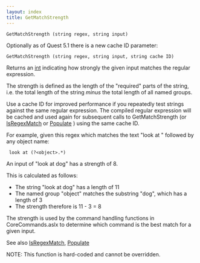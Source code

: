 ```yaml
---
layout: index
title: GetMatchStrength
---
```


    GetMatchStrength (string regex, string input)

Optionally as of Quest 5.1 there is a new cache ID parameter:

    GetMatchStrength (string regex, string input, string cache ID)

Returns an [int](../types/int.html) indicating how strongly the given input matches the regular expression.

The strength is defined as the length of the "required" parts of the string, i.e. the total length of the string *minus* the total length of all named groups.

Use a cache ID for improved performance if you repeatedly test strings against the same regular expression. The compiled regular expression will be cached and used again for subsequent calls to GetMatchStrength (or [IsRegexMatch](isregexmatch.html) or [Populate](populate.html) ) using the same cache ID.

For example, given this regex which matches the text "look at " followed by any object name:

     look at (?<object>.*)

An input of "look at dog" has a strength of 8.

This is calculated as follows:

-   The string "look at dog" has a length of 11
-   The named group "object" matches the substring "dog", which has a length of 3
-   The strength therefore is 11 - 3 = 8

The strength is used by the command handling functions in CoreCommands.aslx to determine which command is the best match for a given input.

See also [IsRegexMatch](isregexmatch.html), [Populate](populate.html)

NOTE: This function is hard-coded and cannot be overridden.
